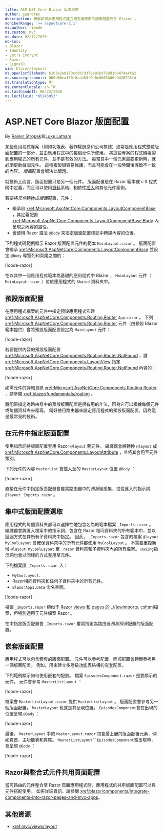 ```yaml
---
title: ASP.NET Core Blazor 版面配置
author: guardrex
description: 瞭解如何為應用程式建立可重複使用的版面配置元件 Blazor 。
monikerRange: '>= aspnetcore-3.1'
ms.author: riande
ms.custom: mvc
ms.date: 02/12/2020
no-loc:
- Blazor
- Identity
- Let's Encrypt
- Razor
- SignalR
uid: blazor/layouts
ms.openlocfilehash: 6103a2e8173ccbb78372e01bd799d1bb47da4fa2
ms.sourcegitcommit: 066d66ea150f8aab63f9e0e0668b06c9426296fd
ms.translationtype: MT
ms.contentlocale: zh-TW
ms.lasthandoff: 06/23/2020
ms.locfileid: "85243053"
---
```

# <a name="aspnet-core-blazor-layouts"></a>ASP.NET Core Blazor 版面配置

By [Rainer Stropek](https://www.timecockpit.com)和[Luke Latham](https://github.com/guardrex)

某些應用程式專案（例如功能表、著作權訊息和公司標誌）通常是應用程式整體版面配置的一部分，並由應用程式中的每個元件所使用。 將這些專案的程式碼複製到應用程式的所有元件，並不是有效的方法。 每當其中一個元素需要更新時，就必須更新每個元件。 這種複製很容易維護，而且可能會在一段時間後導致不一致的內容。 *版面*配置會解決此問題。

就技術上而言，版面配置只是另一個元件。 版面配置是在 Razor 範本或 c # 程式碼中定義，而且可以使用[資料](xref:blazor/components/data-binding)系結、相依性[插入](xref:blazor/fundamentals/dependency-injection)和其他元件案例。

若要將*元件*轉換成*版面*配置，元件：

* 繼承自 <xref:Microsoft.AspNetCore.Components.LayoutComponentBase> ，其定義配置 <xref:Microsoft.AspNetCore.Components.LayoutComponentBase.Body> 內呈現之內容的屬性。
* 會使用 Razor 語法 `@Body` 來指定版面配置標記中轉譯內容的位置。

下列程式碼範例顯示 Razor 版面配置元件的範本 `MainLayout.razor` 。 版面配置會繼承 <xref:Microsoft.AspNetCore.Components.LayoutComponentBase> 並設定 `@Body` 導覽列和頁尾之間的：

[!code-razor[](layouts/sample_snapshot/3.x/MainLayout.razor?highlight=1,13)]

在以其中一個應用程式範本為基礎的應用程式中 Blazor ， `MainLayout` 元件（ `MainLayout.razor` ）位於應用程式的 `Shared` 資料夾中。

## <a name="default-layout"></a>預設版面配置

在應用程式檔案的元件中指定預設應用程式佈建 <xref:Microsoft.AspNetCore.Components.Routing.Router> `App.razor` 。 下列 <xref:Microsoft.AspNetCore.Components.Routing.Router> 元件（由預設 Blazor 範本提供）會將預設版面配置設定為 `MainLayout` 元件：

[!code-razor[](layouts/sample_snapshot/3.x/App1.razor?highlight=3)]

若要提供內容的預設版面配置 <xref:Microsoft.AspNetCore.Components.Routing.Router.NotFound> ，請 <xref:Microsoft.AspNetCore.Components.LayoutView> 指定 <xref:Microsoft.AspNetCore.Components.Routing.Router.NotFound> 內容的：

[!code-razor[](layouts/sample_snapshot/3.x/App2.razor?highlight=6-9)]

如需元件的詳細資訊 <xref:Microsoft.AspNetCore.Components.Routing.Router> ，請參閱 <xref:blazor/fundamentals/routing> 。

將配置指定為路由器中的預設版面配置是很有用的作法，因為它可以根據每個元件或每個資料夾來覆寫。 偏好使用路由器來設定應用程式的預設版面配置，因為這是最常見的技術。

## <a name="specify-a-layout-in-a-component"></a>在元件中指定版面配置

使用指示詞將版面配置套用 Razor `@layout` 至元件。 編譯器會將轉換 `@layout` 成 <xref:Microsoft.AspNetCore.Components.LayoutAttribute> ，並將其套用至元件類別。

下列元件的內容 `MasterList` 會插入至的 `MasterLayout` 位置 `@Body` ：

[!code-razor[](layouts/sample_snapshot/3.x/MasterList.razor?highlight=1)]

直接在元件中指定版面配置會覆寫路由器中的*預設*組態集，或從匯入的指示詞 `@layout` `_Imports.razor` 。

## <a name="centralized-layout-selection"></a>集中式版面配置選取

應用程式的每個資料夾都可以選擇性地包含名為的範本檔案 `_Imports.razor` 。 編譯器會將匯入檔案中的指示詞，包含在 Razor 相同資料夾的所有範本中，並以遞迴方式在其所有子資料夾中指定。 因此， `_Imports.razor` 包含的檔案 `@layout MyCoolLayout` 會確保資料夾中的所有元件都使用 `MyCoolLayout` 。 不需要重複新增 `@layout MyCoolLayout` 至 `.razor` 資料夾和子資料夾內的所有檔案。 `@using`指示詞也會以同樣的方式套用至元件。

下列檔案匯 `_Imports.razor` 入：

* `MyCoolLayout`.
* Razor相同資料夾和任何子資料夾中的所有元件。
* `BlazorApp1.Data` 命名空間。
 
[!code-razor[](layouts/sample_snapshot/3.x/_Imports.razor)]

檔案 `_Imports.razor` 類似于[ Razor views 和 pages 的 _ViewImports. cshtml](xref:mvc/views/layout#importing-shared-directives)檔案，但特別適用于元件檔案 Razor 。

在中指定版面配置會 `_Imports.razor` 覆寫指定為路由器*預設版面*配置的版面配置。

## <a name="nested-layouts"></a>嵌套版面配置

應用程式可以包含嵌套的版面配置。 元件可以參考配置，而該配置會轉而參考另一個版面配置。 例如，用來建立多層級功能表結構的嵌套配置。

下列範例顯示如何使用嵌套的配置。 檔案 `EpisodesComponent.razor` 是要顯示的元件。 元件會參考 `MasterListLayout` ：

[!code-razor[](layouts/sample_snapshot/3.x/EpisodesComponent.razor?highlight=1)]

檔案會 `MasterListLayout.razor` 提供 `MasterListLayout` 。 版面配置會參考另一個版面配置， `MasterLayout` 也就是其呈現位置。 `EpisodesComponent`會在出現的位置呈現 `@Body` ：

[!code-razor[](layouts/sample_snapshot/3.x/MasterListLayout.razor?highlight=1,9)]

最後， `MasterLayout` 中的 `MasterLayout.razor` 包含最上層的版面配置元素，例如頁首、主功能表和頁尾。 `MasterListLayout``EpisodesComponent`當出現時，會呈現 `@Body` ：

[!code-razor[](layouts/sample_snapshot/3.x/MasterLayout.razor?highlight=6)]

## <a name="share-a-razor-pages-layout-with-integrated-components"></a>Razor與整合式元件共用頁面配置

當可路由的元件整合至 Razor 頁面應用程式時，應用程式的共用版面配置可以與元件搭配使用。 如需詳細資訊，請參閱 <xref:blazor/components/integrate-components-into-razor-pages-and-mvc-apps>。

## <a name="additional-resources"></a>其他資源

* <xref:mvc/views/layout>
